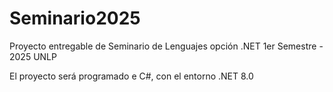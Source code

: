# Seminario2025
Proyecto entregable de Seminario de Lenguajes opción .NET  1er Semestre - 2025 UNLP

El proyecto será programado e C#, con el entorno .NET 8.0

